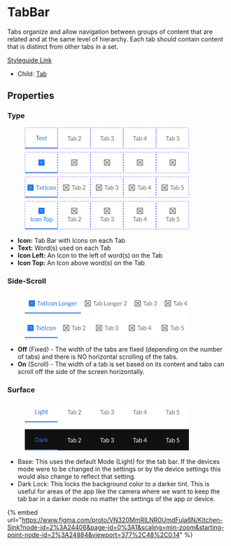 # TabBar

Tabs organize and allow navigation between groups of content that are related and at the same level of hierarchy. Each tab should contain content that is distinct from other tabs in a set.

[Styleguide Link](https://app.zeplin.io/styleguide/6041aec8159a9b10c34d0182/components?cseid=608799eab9983f179fba44d4)

* Child: [Tab](../overview/tab/)

## Properties

### Type

<figure><img src="../../.gitbook/assets/Type.png" alt=""><figcaption></figcaption></figure>

* **Icon:** Tab Bar with Icons on each Tab
* **Text:** Word(s) used on each Tab
* **Icon Left:** An Icon to the left of word(s) on the Tab
* **Icon Top:** An Icon above word(s) on the Tab

### Side-Scroll

<figure><img src="../../.gitbook/assets/Scroll.png" alt=""><figcaption></figcaption></figure>

* **Off** (Fixed) - The width of the tabs are fixed (depending on the number of tabs) and there is NO horizontal scrolling of the tabs.
* **On** (Scroll) - The width of a tab is set based on its content and tabs can scroll off the side of the screen horizontally.

### Surface

<figure><img src="../../.gitbook/assets/Surface.png" alt=""><figcaption></figcaption></figure>

* Base: This uses the default Mode (Light) for the tab bar. If the devices mode were to be changed in the settings or by the device settings this would also change to reflect that setting.
* Dark Lock: This locks the background color to a darker tint.  This is useful for areas of the app like the camera where we want to keep the tab bar in a darker mode no matter the settings of the app or device.



{% embed url="https://www.figma.com/proto/VN320MmRlLNR0UmdFula6N/Kitchen-Sink?node-id=2%3A24406&page-id=0%3A1&scaling=min-zoom&starting-point-node-id=2%3A24884&viewport=377%2C48%2C0.14" %}
